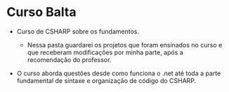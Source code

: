 # Curso Balta

- Curso de CSHARP sobre os fundamentos.
    - Nessa pasta guardarei os projetos que foram ensinados no curso e que receberam modificações por minha parte, após a recomendação do professor.

- O curso aborda questões desde como funciona o .net até toda a parte fundamental de sintaxe e organização de código do CSHARP.